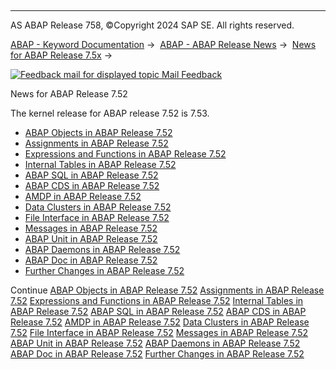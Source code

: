   

* * *

AS ABAP Release 758, ©Copyright 2024 SAP SE. All rights reserved.

[ABAP - Keyword Documentation](https://help.sap.com/doc/abapdocu_latest_index_htm/latest/en-US/abenabap.htm) →  [ABAP - ABAP Release News](https://help.sap.com/doc/abapdocu_latest_index_htm/latest/en-US/abennews.htm) →  [News for ABAP Release 7.5x](https://help.sap.com/doc/abapdocu_latest_index_htm/latest/en-US/abennews-75.htm) → 

 [![](Mail.gif?object=Mail.gif "Feedback mail for displayed topic") Mail Feedback](mailto:f1_help@sap.com?subject=Feedback%20on%20ABAP%20Documentation&body=Document:%20News%20for%20ABAP%20Release%207.52%2C%20ABENNEWS-752%2C%20758%0D%0A%0D%0AError:%0D%0A%0D%0A%0D%0A%0D%0ASuggestion%20for%20improvement:)

News for ABAP Release 7.52

The kernel release for ABAP release 7.52 is 7.53.

-   [ABAP Objects in ABAP Release 7.52](https://help.sap.com/doc/abapdocu_latest_index_htm/latest/en-US/abennews-752-abap_objects.htm)
-   [Assignments in ABAP Release 7.52](https://help.sap.com/doc/abapdocu_latest_index_htm/latest/en-US/abennews-752-assignments.htm)
-   [Expressions and Functions in ABAP Release 7.52](https://help.sap.com/doc/abapdocu_latest_index_htm/latest/en-US/abennews-752-expressions.htm)
-   [Internal Tables in ABAP Release 7.52](https://help.sap.com/doc/abapdocu_latest_index_htm/latest/en-US/abennews-752-itab.htm)
-   [ABAP SQL in ABAP Release 7.52](https://help.sap.com/doc/abapdocu_latest_index_htm/latest/en-US/abennews-752-abap_sql.htm)
-   [ABAP CDS in ABAP Release 7.52](https://help.sap.com/doc/abapdocu_latest_index_htm/latest/en-US/abennews-752-abap_cds.htm)
-   [AMDP in ABAP Release 7.52](https://help.sap.com/doc/abapdocu_latest_index_htm/latest/en-US/abennews-752-amdp.htm)
-   [Data Clusters in ABAP Release 7.52](https://help.sap.com/doc/abapdocu_latest_index_htm/latest/en-US/abennews-752-data_cluster.htm)
-   [File Interface in ABAP Release 7.52](https://help.sap.com/doc/abapdocu_latest_index_htm/latest/en-US/abennews-752-dataset.htm)
-   [Messages in ABAP Release 7.52](https://help.sap.com/doc/abapdocu_latest_index_htm/latest/en-US/abennews-752-messages.htm)
-   [ABAP Unit in ABAP Release 7.52](https://help.sap.com/doc/abapdocu_latest_index_htm/latest/en-US/abennews-752-abap_unit.htm)
-   [ABAP Daemons in ABAP Release 7.52](https://help.sap.com/doc/abapdocu_latest_index_htm/latest/en-US/abennews-752-daemons.htm)
-   [ABAP Doc in ABAP Release 7.52](https://help.sap.com/doc/abapdocu_latest_index_htm/latest/en-US/abennews-752-abap_doc.htm)
-   [Further Changes in ABAP Release 7.52](https://help.sap.com/doc/abapdocu_latest_index_htm/latest/en-US/abennews-752-others.htm)

Continue
[ABAP Objects in ABAP Release 7.52](https://help.sap.com/doc/abapdocu_latest_index_htm/latest/en-US/abennews-752-abap_objects.htm)
[Assignments in ABAP Release 7.52](https://help.sap.com/doc/abapdocu_latest_index_htm/latest/en-US/abennews-752-assignments.htm)
[Expressions and Functions in ABAP Release 7.52](https://help.sap.com/doc/abapdocu_latest_index_htm/latest/en-US/abennews-752-expressions.htm)
[Internal Tables in ABAP Release 7.52](https://help.sap.com/doc/abapdocu_latest_index_htm/latest/en-US/abennews-752-itab.htm)
[ABAP SQL in ABAP Release 7.52](https://help.sap.com/doc/abapdocu_latest_index_htm/latest/en-US/abennews-752-abap_sql.htm)
[ABAP CDS in ABAP Release 7.52](https://help.sap.com/doc/abapdocu_latest_index_htm/latest/en-US/abennews-752-abap_cds.htm)
[AMDP in ABAP Release 7.52](https://help.sap.com/doc/abapdocu_latest_index_htm/latest/en-US/abennews-752-amdp.htm)
[Data Clusters in ABAP Release 7.52](https://help.sap.com/doc/abapdocu_latest_index_htm/latest/en-US/abennews-752-data_cluster.htm)
[File Interface in ABAP Release 7.52](https://help.sap.com/doc/abapdocu_latest_index_htm/latest/en-US/abennews-752-dataset.htm)
[Messages in ABAP Release 7.52](https://help.sap.com/doc/abapdocu_latest_index_htm/latest/en-US/abennews-752-messages.htm)
[ABAP Unit in ABAP Release 7.52](https://help.sap.com/doc/abapdocu_latest_index_htm/latest/en-US/abennews-752-abap_unit.htm)
[ABAP Daemons in ABAP Release 7.52](https://help.sap.com/doc/abapdocu_latest_index_htm/latest/en-US/abennews-752-daemons.htm)
[ABAP Doc in ABAP Release 7.52](https://help.sap.com/doc/abapdocu_latest_index_htm/latest/en-US/abennews-752-abap_doc.htm)
[Further Changes in ABAP Release 7.52](https://help.sap.com/doc/abapdocu_latest_index_htm/latest/en-US/abennews-752-others.htm)